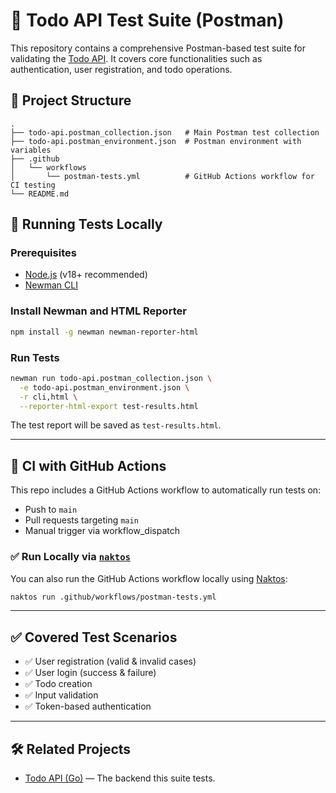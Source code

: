 # 🧪 Todo API Test Suite (Postman)

This repository contains a comprehensive Postman-based test suite for validating the [Todo API](https://github.com/ovansa/todo-api). It covers core functionalities such as authentication, user registration, and todo operations.

## 📁 Project Structure

```
.
├── todo-api.postman_collection.json   # Main Postman test collection
├── todo-api.postman_environment.json  # Postman environment with variables
├── .github
│   └── workflows
│       └── postman-tests.yml          # GitHub Actions workflow for CI testing
└── README.md
```

## 🚀 Running Tests Locally

### Prerequisites

* [Node.js](https://nodejs.org/) (v18+ recommended)
* [Newman CLI](https://www.npmjs.com/package/newman)

### Install Newman and HTML Reporter

```bash
npm install -g newman newman-reporter-html
```

### Run Tests

```bash
newman run todo-api.postman_collection.json \
  -e todo-api.postman_environment.json \
  -r cli,html \
  --reporter-html-export test-results.html
```

The test report will be saved as `test-results.html`.

---

## 🧪 CI with GitHub Actions

This repo includes a GitHub Actions workflow to automatically run tests on:

* Push to `main`
* Pull requests targeting `main`
* Manual trigger via workflow\_dispatch

### ✅ Run Locally via [`naktos`](https://github.com/usebruno/naktos)

You can also run the GitHub Actions workflow locally using [Naktos](https://github.com/usebruno/naktos):

```bash
naktos run .github/workflows/postman-tests.yml
```

---

## ✅ Covered Test Scenarios

* ✅ User registration (valid & invalid cases)
* ✅ User login (success & failure)
* ✅ Todo creation
* ✅ Input validation
* ✅ Token-based authentication

---

## 🛠 Related Projects

* [Todo API (Go)](https://github.com/ovansa/todo-app-go) — The backend this suite tests.


